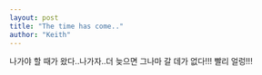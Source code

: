 ```yaml
---
layout: post
title: "The time has come.."
author: "Keith"
---
```


나가야 할 때가 왔다..나가자..더 늦으면 그나마 갈 데가 없다!!! 빨리 얼렁!!!


